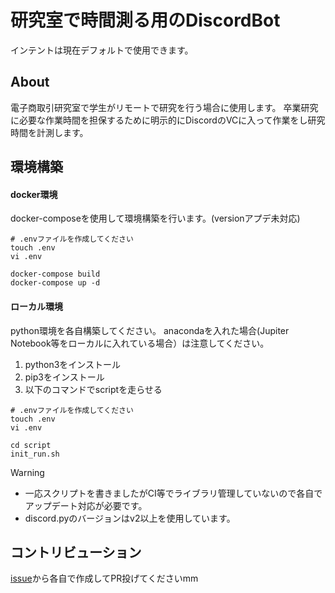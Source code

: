 # 研究室で時間測る用のDiscordBot

インテントは現在デフォルトで使用できます。

## About

電子商取引研究室で学生がリモートで研究を行う場合に使用します。
卒業研究に必要な作業時間を担保するために明示的にDiscordのVCに入って作業をし研究時間を計測します。

## 環境構築

#### docker環境

docker-composeを使用して環境構築を行います。(versionアプデ未対応)

```shell
# .envファイルを作成してください
touch .env
vi .env

docker-compose build
docker-compose up -d
```

#### ローカル環境

python環境を各自構築してください。
anacondaを入れた場合(Jupiter Notebook等をローカルに入れている場合）は注意してください。

1. python3をインストール
2. pip3をインストール
3. 以下のコマンドでscriptを走らせる

```shell
# .envファイルを作成してください
touch .env
vi .env

cd script 
init_run.sh
```

> [!WARNING]
>
> - 一応スクリプトを書きましたがCI等でライブラリ管理していないので各自でアップデート対応が必要です。
> - discord.pyのバージョンはv2以上を使用しています。

## コントリビューション

[issue](https://github.com/kindai-ecl/discord-bot-commit-time/issues)から各自で作成してPR投げてくださいmm
